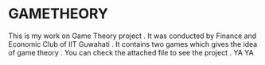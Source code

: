 # GAMETHEORY

This is my work on Game Theory project . It was conducted by Finance and Economic Club of IIT Guwahati . It contains two games which gives the idea of game theory . You can check the attached file to see the project .
YA YA
